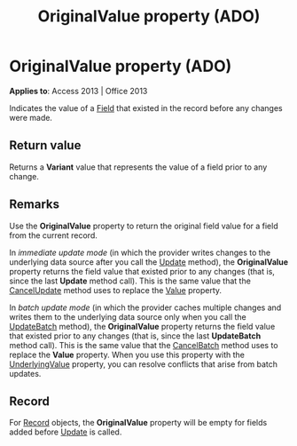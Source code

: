 ﻿---
title: OriginalValue property (ADO)
TOCTitle: OriginalValue property (ADO)
ms:assetid: 02ffc728-4692-d439-e2a6-2f02cca53a71
ms:mtpsurl: https://msdn.microsoft.com/library/JJ248798(v=office.15)
ms:contentKeyID: 48542974
ms.date: 09/18/2015
mtps_version: v=office.15
---

# OriginalValue property (ADO)

**Applies to**: Access 2013 | Office 2013

Indicates the value of a [Field](field-object-ado.md) that existed in the record before any changes were made.

## Return value

Returns a **Variant** value that represents the value of a field prior to any change.

## Remarks

Use the **OriginalValue** property to return the original field value for a field from the current record.

In *immediate update mode* (in which the provider writes changes to the underlying data source after you call the [Update](update-method-ado.md) method), the **OriginalValue** property returns the field value that existed prior to any changes (that is, since the last **Update** method call). This is the same value that the [CancelUpdate](cancelupdate-method-ado.md) method uses to replace the [Value](value-property-ado.md) property.

In *batch update mode* (in which the provider caches multiple changes and writes them to the underlying data source only when you call the [UpdateBatch](updatebatch-method-ado.md) method), the **OriginalValue** property returns the field value that existed prior to any changes (that is, since the last **UpdateBatch** method call). This is the same value that the [CancelBatch](cancelbatch-method-ado.md) method uses to replace the **Value** property. When you use this property with the [UnderlyingValue](underlyingvalue-property-ado.md) property, you can resolve conflicts that arise from batch updates.

## Record

For [Record](record-object-ado.md) objects, the **OriginalValue** property will be empty for fields added before [Update](update-method-ado.md) is called.

